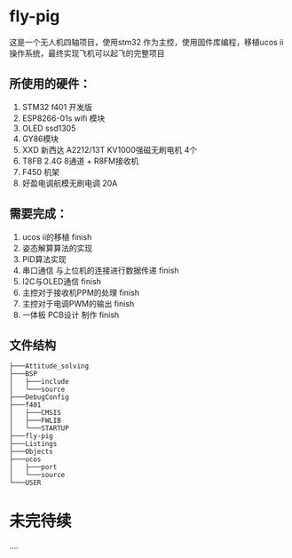 # fly-pig

这是一个无人机四轴项目，使用stm32 作为主控，使用固件库编程，移植ucos ii 操作系统，最终实现飞机可以起飞的完整项目

## 所使用的硬件：

1. STM32 f401 开发版
2. ESP8266-01s  wifi 模块
3. OLED ssd1305 
4. GY86模块
5. XXD 新西达 A2212/13T KV1000强磁无刷电机 4个
6. T8FB 2.4G 8通道  + R8FM接收机
7. F450 机架 
8. 好盈电调航模无刷电调 20A

## 需要完成：

1. ucos ii的移植 finish
2. 姿态解算算法的实现
3. PID算法实现
4. 串口通信 与上位机的连接进行数据传递 finish
5. I2C与OLED通信 finish
6. 主控对于接收机PPM的处理 finish
7. 主控对于电调PWM的输出  finish
8. 一体板 PCB设计 制作  finish

## 文件结构

```
├───Attitude_solving
├───BSP
│   ├───include
│   └───source
├───DebugConfig
├───f401
│   ├───CMSIS
│   ├───FWLIB
│   └───STARTUP
├───fly-pig
├───Listings
├───Objects
├───ucos
│   ├───port
│   └───source
└───USER
```

# 未完待续

....

